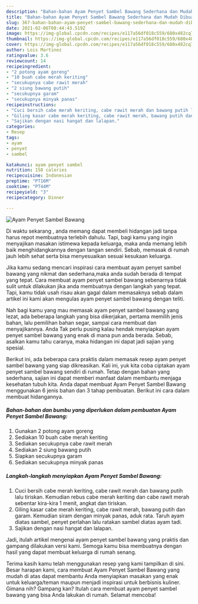 ```yaml
---
description: "Bahan-bahan Ayam Penyet Sambel Bawang Sederhana dan Mudah Dibuat"
title: "Bahan-bahan Ayam Penyet Sambel Bawang Sederhana dan Mudah Dibuat"
slug: 367-bahan-bahan-ayam-penyet-sambel-bawang-sederhana-dan-mudah-dibuat
date: 2021-02-06T08:44:43.519Z
image: https://img-global.cpcdn.com/recipes/e117a56df018c559/680x482cq70/ayam-penyet-sambel-bawang-foto-resep-utama.jpg
thumbnail: https://img-global.cpcdn.com/recipes/e117a56df018c559/680x482cq70/ayam-penyet-sambel-bawang-foto-resep-utama.jpg
cover: https://img-global.cpcdn.com/recipes/e117a56df018c559/680x482cq70/ayam-penyet-sambel-bawang-foto-resep-utama.jpg
author: Lois Martinez
ratingvalue: 3.6
reviewcount: 14
recipeingredient:
- "2 potong ayam goreng"
- "10 buah cabe merah keriting"
- "secukupnya cabe rawit merah"
- "2 siung bawang putih"
- "secukupnya garam"
- "secukupnya minyak panas"
recipeinstructions:
- "Cuci bersih cabe merah keriting, cabe rawit merah dan bawang putih lalu tiriskan. Kemudian rebus cabe merah keriting dan cabe rawit merah sebentar kira-kira 1 menit, angkat dan tiriskan."
- "Giling kasar cabe merah keriting, cabe rawit merah, bawang putih dan garam. Kemudian siram dengan minyak panas, aduk rata. Taruh ayam diatas sambel, penyet perlahan lalu ratakan sambel diatas ayam tadi."
- "Sajikan dengan nasi hangat dan lalapan."
categories:
- Resep
tags:
- ayam
- penyet
- sambel

katakunci: ayam penyet sambel 
nutrition: 158 calories
recipecuisine: Indonesian
preptime: "PT16M"
cooktime: "PT44M"
recipeyield: "3"
recipecategory: Dinner

---
```



![Ayam Penyet Sambel Bawang](https://img-global.cpcdn.com/recipes/e117a56df018c559/680x482cq70/ayam-penyet-sambel-bawang-foto-resep-utama.jpg)

Di waktu  sekarang , anda memang dapat membeli hidangan jadi tanpa harus repot membuatnya terlebih dahulu. Tapi, bagi kamu yang ingin menyajikan masakan istimewa kepada keluarga, maka anda memang lebih baik menghidangkannya dengan tangan sendiri. Sebab, memasak di rumah jauh lebih sehat serta bisa menyesuaikan sesuai kesukaan keluarga.

Jika kamu sedang mencari inspirasi cara membuat ayam penyet sambel bawang yang nikmat dan sederhana,maka anda sudah berada di tempat yang tepat. Cara membuat ayam penyet sambel bawang  sebenarnya tidak sulit untuk dilakukan jika anda membuatnya dengan langkah yang tepat. Tapi, kamu tidak usah risau akan gagal dalam memasaknya 
sebab dalam artikel ini kami akan mengulas ayam penyet sambel bawang dengan teliti.  



Nah bagi kamu yang mau memasak ayam penyet sambel bawang yang lezat, ada beberapa langkah yang bisa dikerjakan, pertama memilih jenis bahan, lalu pemilihan bahan segar, sampai cara membuat dan menyajikannya. Anda Tak perlu pusing kalau hendak menyiapkan ayam penyet sambel bawang yang enak di mana pun anda berada. Sebab, asalkan kamu  tahu caranya, maka hidangan ini dapat jadi sajian yang spesial.

Berikut ini, ada beberapa cara praktis  dalam memasak resep ayam penyet sambel bawang yang siap dikreasikan. Kali ini, yuk kita coba ciptakan ayam penyet sambel bawang sendiri di rumah. Tetap dengan bahan yang sederhana, sajian ini dapat memberi manfaat dalam membantu menjaga kesehatan tubuh kita. Anda dapat membuat Ayam Penyet Sambel Bawang menggunakan 6 jenis bahan dan 3 tahap pembuatan. Berikut ini cara dalam membuat hidangannya.

<!--inarticleads1-->

##### Bahan-bahan dan bumbu yang diperlukan dalam pembuatan Ayam Penyet Sambel Bawang:

1. Gunakan 2 potong ayam goreng
1. Sediakan 10 buah cabe merah keriting
1. Sediakan secukupnya cabe rawit merah
1. Sediakan 2 siung bawang putih
1. Siapkan secukupnya garam
1. Sediakan secukupnya minyak panas




<!--inarticleads2-->

##### Langkah-langkah menyiapkan Ayam Penyet Sambel Bawang:

1. Cuci bersih cabe merah keriting, cabe rawit merah dan bawang putih lalu tiriskan. Kemudian rebus cabe merah keriting dan cabe rawit merah sebentar kira-kira 1 menit, angkat dan tiriskan.
1. Giling kasar cabe merah keriting, cabe rawit merah, bawang putih dan garam. Kemudian siram dengan minyak panas, aduk rata. Taruh ayam diatas sambel, penyet perlahan lalu ratakan sambel diatas ayam tadi.
1. Sajikan dengan nasi hangat dan lalapan.




Jadi, itulah artikel mengenai  ayam penyet sambel bawang  yang praktis dan gampang dilakukan versi kami. Semoga kamu bisa membuatnya dengan hasil yang dapat membuat keluarga di rumah senang. 

Terima kasih kamu telah menggunakan resep yang kami tampilkan di sini. Besar harapan kami, cara membuat  Ayam Penyet Sambel Bawang yang mudah di atas dapat membantu Anda menyiapkan masakan yang enak untuk keluarga/teman maupun menjadi inspirasi untuk berbisnis kuliner. Gimana nih? Gampang kan? Itulah cara membuat ayam penyet sambel bawang yang bisa Anda lakukan di rumah. Selamat mencoba!

